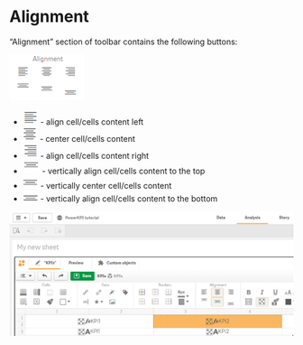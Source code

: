 # Alignment

“Alignment” section of toolbar contains the following buttons:

![](../.gitbook/assets/image%20%2827%29.png)

* ![](../.gitbook/assets/image%20%2847%29.png) - align cell/cells content left
* ![](../.gitbook/assets/image%20%28111%29.png) - center cell/cells content
* ![](../.gitbook/assets/image%20%28105%29.png) - align cell/cells content right
* ![](../.gitbook/assets/image%20%2851%29.png) - vertically align cell/cells content to the top
* ![](../.gitbook/assets/image%20%2823%29.png) - vertically center cell/cells content
* ![](../.gitbook/assets/image%20%2854%29.png) - vertically align cell/cells content to the bottom

![](../.gitbook/assets/2019-04-02_12-36-25.gif)

